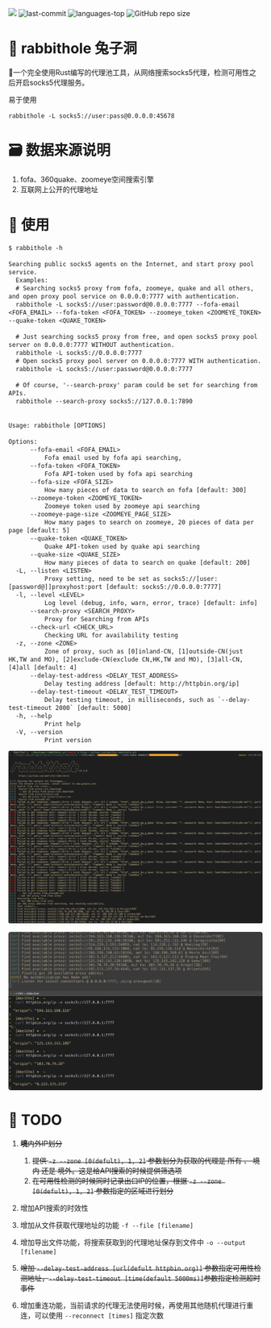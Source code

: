 

<img src="https://img.shields.io/badge/rabbithole-%F0%9F%A6%80%20rust-blueviolet" />  <img src="https://img.shields.io/github/last-commit/abelche/rabbithole" alt="last-commit" />  <img src="https://img.shields.io/github/languages/top/abelche/rabbithole?color=yellow" alt="languages-top" />  <img alt="GitHub repo size" src="https://img.shields.io/github/languages/code-size/abelche/rabbithole?color=green">

# 🦀 rabbithole 兔子洞

🦀一个完全使用Rust编写的代理池工具，从网络搜索socks5代理，检测可用性之后开启socks5代理服务。



易于使用

```shell
rabbithole -L socks5://user:pass@0.0.0.0:45678
```



# 🗃 数据来源说明

1. fofa、360quake、zoomeye空间搜索引擎
2. 互联网上公开的代理地址



# 🌟 使用

```
$ rabbithole -h

Searching public socks5 agents on the Internet, and start proxy pool service.
  Examples:
  # Searching socks5 proxy from fofa, zoomeye, quake and all others, and open proxy pool service on 0.0.0.0:7777 with authentication.
  rabbithole -L socks5://user:password@0.0.0.0:7777 --fofa-email <FOFA_EMAIL> --fofa-token <FOFA_TOKEN> --zoomeye_token <ZOOMEYE_TOKEN> --quake-token <QUAKE_TOKEN>

  # Just searching socks5 proxy from free, and open socks5 proxy pool server on 0.0.0.0:7777 WITHOUT authentication.
  rabbithole -L socks5://0.0.0.0:7777
  # Open socks5 proxy pool server on 0.0.0.0:7777 WITH authentication.
  rabbithole -L socks5://user:password@0.0.0.0:7777

  # Of course, '--search-proxy' param could be set for searching from APIs.
  rabbithole --search-proxy socks5://127.0.0.1:7890


Usage: rabbithole [OPTIONS]

Options:
      --fofa-email <FOFA_EMAIL>
          Fofa email used by fofa api searching,
      --fofa-token <FOFA_TOKEN>
          Fofa API-token used by fofa api searching
      --fofa-size <FOFA_SIZE>
          How many pieces of data to search on fofa [default: 300]
      --zoomeye-token <ZOOMEYE_TOKEN>
          Zoomeye token used by zoomeye api searching
      --zoomeye-page-size <ZOOMEYE_PAGE_SIZE>
          How many pages to search on zoomeye, 20 pieces of data per page [default: 5]
      --quake-token <QUAKE_TOKEN>
          Quake API-token used by quake api searching
      --quake-size <QUAKE_SIZE>
          How many pieces of data to search on quake [default: 200]
  -L, --listen <LISTEN>
          Proxy setting, need to be set as socks5://[user:[password@]]proxyhost:port [default: socks5://0.0.0.0:7777]
  -l, --level <LEVEL>
          Log level (debug, info, warn, error, trace) [default: info]
      --search-proxy <SEARCH_PROXY>
          Proxy for Searching from APIs
      --check-url <CHECK_URL>
          Checking URL for availability testing
  -z, --zone <ZONE>
          Zone of proxy, such as [0]inland-CN, [1]outside-CN(just HK,TW and MO), [2]exclude-CN(exclude CN,HK,TW and MO), [3]all-CN, [4]all [default: 4]
      --delay-test-address <DELAY_TEST_ADDRESS>
          Delay testing address [default: http://httpbin.org/ip]
      --delay-test-timeout <DELAY_TEST_TIMEOUT>
          Delay testing timeout, in milliseconds, such as `--delay-test-timeout 2000` [default: 5000]
  -h, --help
          Print help
  -V, --version
          Print version
```



![image-20230320143950045](resource/image-20230320143950045.png)



![image-20230320144206346](resource/image-20230320144206346.png)




# 🔨 TODO

1. ~~**境**内外IP划分~~
    1) ~~提供 `-z --zone [0(defult), 1, 2]` 参数划分为获取的代理是 所有 、 境内 还是 境外。这是给API搜索的时候提供筛选项~~
    2) ~~在可用性检测的时候同时记录出口IP的位置，根据 `-z --zone [0(defult), 1, 2]` 参数指定的区域进行划分~~

2. 增加API搜索的时效性

3. 增加从文件获取代理地址的功能 `-f --file [filename]`

4. 增加导出文件功能，将搜索获取到的代理地址保存到文件中 `-o --output [filename]`

5. ~~增加 `--delay-test-address [url(defult httpbin.org)]` 参数指定可用性检测地址，`--delay-test-timeout [time(default 5000ms)]`参数指定检测超时事件~~

6. 增加重连功能，当前请求的代理无法使用时候，再使用其他随机代理进行重连，可以使用 `--reconnect [times]` 指定次数

